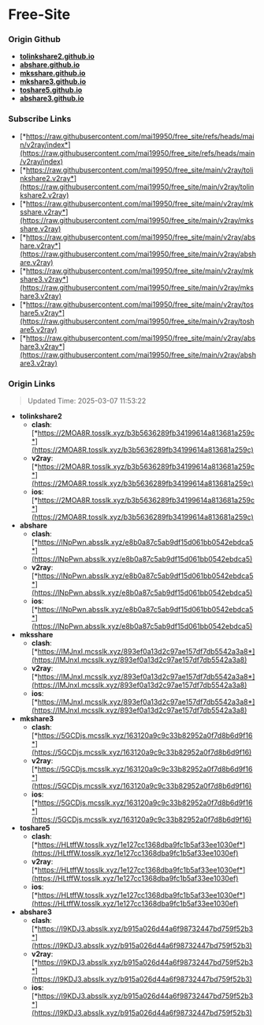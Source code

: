 # Free-Site

### Origin Github

- [**tolinkshare2.github.io**](https://github.com/tolinkshare2/tolinkshare2.github.io)
- [**abshare.github.io**](https://github.com/abshare/abshare.github.io)
- [**mksshare.github.io**](https://github.com/mksshare/mksshare.github.io)
- [**mkshare3.github.io**](https://github.com/mkshare3/mkshare3.github.io)
- [**toshare5.github.io**](https://github.com/toshare5/toshare5.github.io)
- [**abshare3.github.io**](https://github.com/abshare3/abshare3.github.io)

### Subscribe Links

- [*https://raw.githubusercontent.com/mai19950/free_site/refs/heads/main/v2ray/index*](https://raw.githubusercontent.com/mai19950/free_site/refs/heads/main/v2ray/index)
- [*https://raw.githubusercontent.com/mai19950/free_site/main/v2ray/tolinkshare2.v2ray*](https://raw.githubusercontent.com/mai19950/free_site/main/v2ray/tolinkshare2.v2ray)
- [*https://raw.githubusercontent.com/mai19950/free_site/main/v2ray/mksshare.v2ray*](https://raw.githubusercontent.com/mai19950/free_site/main/v2ray/mksshare.v2ray)
- [*https://raw.githubusercontent.com/mai19950/free_site/main/v2ray/abshare.v2ray*](https://raw.githubusercontent.com/mai19950/free_site/main/v2ray/abshare.v2ray)
- [*https://raw.githubusercontent.com/mai19950/free_site/main/v2ray/mkshare3.v2ray*](https://raw.githubusercontent.com/mai19950/free_site/main/v2ray/mkshare3.v2ray)
- [*https://raw.githubusercontent.com/mai19950/free_site/main/v2ray/toshare5.v2ray*](https://raw.githubusercontent.com/mai19950/free_site/main/v2ray/toshare5.v2ray)
- [*https://raw.githubusercontent.com/mai19950/free_site/main/v2ray/abshare3.v2ray*](https://raw.githubusercontent.com/mai19950/free_site/main/v2ray/abshare3.v2ray)

### Origin Links

> Updated Time: 2025-03-07 11:53:22

- **tolinkshare2**
  - **clash**: [*https://2MOA8R.tosslk.xyz/b3b5636289fb34199614a813681a259c*](https://2MOA8R.tosslk.xyz/b3b5636289fb34199614a813681a259c)
  - **v2ray**: [*https://2MOA8R.tosslk.xyz/b3b5636289fb34199614a813681a259c*](https://2MOA8R.tosslk.xyz/b3b5636289fb34199614a813681a259c)
  - **ios**: [*https://2MOA8R.tosslk.xyz/b3b5636289fb34199614a813681a259c*](https://2MOA8R.tosslk.xyz/b3b5636289fb34199614a813681a259c)
- **abshare**
  - **clash**: [*https://lNpPwn.absslk.xyz/e8b0a87c5ab9df15d061bb0542ebdca5*](https://lNpPwn.absslk.xyz/e8b0a87c5ab9df15d061bb0542ebdca5)
  - **v2ray**: [*https://lNpPwn.absslk.xyz/e8b0a87c5ab9df15d061bb0542ebdca5*](https://lNpPwn.absslk.xyz/e8b0a87c5ab9df15d061bb0542ebdca5)
  - **ios**: [*https://lNpPwn.absslk.xyz/e8b0a87c5ab9df15d061bb0542ebdca5*](https://lNpPwn.absslk.xyz/e8b0a87c5ab9df15d061bb0542ebdca5)
- **mksshare**
  - **clash**: [*https://IMJnxI.mcsslk.xyz/893ef0a13d2c97ae157df7db5542a3a8*](https://IMJnxI.mcsslk.xyz/893ef0a13d2c97ae157df7db5542a3a8)
  - **v2ray**: [*https://IMJnxI.mcsslk.xyz/893ef0a13d2c97ae157df7db5542a3a8*](https://IMJnxI.mcsslk.xyz/893ef0a13d2c97ae157df7db5542a3a8)
  - **ios**: [*https://IMJnxI.mcsslk.xyz/893ef0a13d2c97ae157df7db5542a3a8*](https://IMJnxI.mcsslk.xyz/893ef0a13d2c97ae157df7db5542a3a8)
- **mkshare3**
  - **clash**: [*https://5GCDjs.mcsslk.xyz/163120a9c9c33b82952a0f7d8b6d9f16*](https://5GCDjs.mcsslk.xyz/163120a9c9c33b82952a0f7d8b6d9f16)
  - **v2ray**: [*https://5GCDjs.mcsslk.xyz/163120a9c9c33b82952a0f7d8b6d9f16*](https://5GCDjs.mcsslk.xyz/163120a9c9c33b82952a0f7d8b6d9f16)
  - **ios**: [*https://5GCDjs.mcsslk.xyz/163120a9c9c33b82952a0f7d8b6d9f16*](https://5GCDjs.mcsslk.xyz/163120a9c9c33b82952a0f7d8b6d9f16)
- **toshare5**
  - **clash**: [*https://HLtffW.tosslk.xyz/1e127cc1368dba9fc1b5af33ee1030ef*](https://HLtffW.tosslk.xyz/1e127cc1368dba9fc1b5af33ee1030ef)
  - **v2ray**: [*https://HLtffW.tosslk.xyz/1e127cc1368dba9fc1b5af33ee1030ef*](https://HLtffW.tosslk.xyz/1e127cc1368dba9fc1b5af33ee1030ef)
  - **ios**: [*https://HLtffW.tosslk.xyz/1e127cc1368dba9fc1b5af33ee1030ef*](https://HLtffW.tosslk.xyz/1e127cc1368dba9fc1b5af33ee1030ef)
- **abshare3**
  - **clash**: [*https://I9KDJ3.absslk.xyz/b915a026d44a6f98732447bd759f52b3*](https://I9KDJ3.absslk.xyz/b915a026d44a6f98732447bd759f52b3)
  - **v2ray**: [*https://I9KDJ3.absslk.xyz/b915a026d44a6f98732447bd759f52b3*](https://I9KDJ3.absslk.xyz/b915a026d44a6f98732447bd759f52b3)
  - **ios**: [*https://I9KDJ3.absslk.xyz/b915a026d44a6f98732447bd759f52b3*](https://I9KDJ3.absslk.xyz/b915a026d44a6f98732447bd759f52b3)
